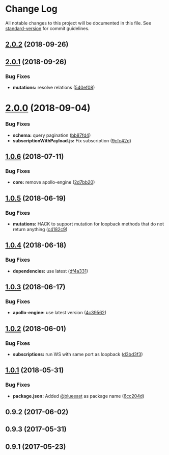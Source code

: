 # Change Log

All notable changes to this project will be documented in this file. See [standard-version](https://github.com/conventional-changelog/standard-version) for commit guidelines.

<a name="2.0.2"></a>
## [2.0.2](https://github.com/BlueEastCode/loopback-graphql-relay/compare/v2.0.1...v2.0.2) (2018-09-26)



<a name="2.0.1"></a>
## [2.0.1](https://github.com/BlueEastCode/loopback-graphql-relay/compare/v2.0.0...v2.0.1) (2018-09-26)


### Bug Fixes

* **mutations:** resolve relations ([540ef08](https://github.com/BlueEastCode/loopback-graphql-relay/commit/540ef08))



<a name="2.0.0"></a>
# [2.0.0](https://github.com/BlueEastCode/loopback-graphql-relay/compare/v1.0.6...v2.0.0) (2018-09-04)


### Bug Fixes

* **schema:** query pagination ([bb87fd4](https://github.com/BlueEastCode/loopback-graphql-relay/commit/bb87fd4))
* **subscriptionWithPayload.js:** Fix subscription ([9cfc42d](https://github.com/BlueEastCode/loopback-graphql-relay/commit/9cfc42d))



<a name="1.0.6"></a>
## [1.0.6](https://github.com/BlueEastCode/loopback-graphql-relay/compare/v1.0.5...v1.0.6) (2018-07-11)


### Bug Fixes

* **core:** remove apollo-engine ([2d7bb20](https://github.com/BlueEastCode/loopback-graphql-relay/commit/2d7bb20))



<a name="1.0.5"></a>
## [1.0.5](https://github.com/BlueEastCode/loopback-graphql-relay/compare/v1.0.4...v1.0.5) (2018-06-19)


### Bug Fixes

* **mutations:** HACK to support mutation for loopback methods that do not return anything ([c4182c9](https://github.com/BlueEastCode/loopback-graphql-relay/commit/c4182c9))



<a name="1.0.4"></a>
## [1.0.4](https://github.com/BlueEastCode/loopback-graphql-relay/compare/v1.0.3...v1.0.4) (2018-06-18)


### Bug Fixes

* **dependencies:** use latest ([df4a331](https://github.com/BlueEastCode/loopback-graphql-relay/commit/df4a331))



<a name="1.0.3"></a>
## [1.0.3](https://github.com/BlueEastCode/loopback-graphql-relay/compare/v1.0.2...v1.0.3) (2018-06-17)


### Bug Fixes

* **apollo-engine:** use latest version ([4c39562](https://github.com/BlueEastCode/loopback-graphql-relay/commit/4c39562))



<a name="1.0.2"></a>
## [1.0.2](https://github.com/BlueEastCode/loopback-graphql-relay/compare/v1.0.1...v1.0.2) (2018-06-01)


### Bug Fixes

* **subscriptions:** run WS with same port as loopback ([d3bd3f3](https://github.com/BlueEastCode/loopback-graphql-relay/commit/d3bd3f3))



<a name="1.0.1"></a>
## [1.0.1](https://github.com/BlueEastCode/loopback-graphql-relay/compare/v0.10.0...v1.0.1) (2018-05-31)


### Bug Fixes

* **package.json:** Added [@blueeast](https://github.com/blueeast) as package name ([6cc204d](https://github.com/BlueEastCode/loopback-graphql-relay/commit/6cc204d))



<a name="0.9.2"></a>
## 0.9.2 (2017-06-02)



<a name="0.9.3"></a>
## 0.9.3 (2017-05-31)



<a name="0.9.1"></a>
## 0.9.1 (2017-05-23)
